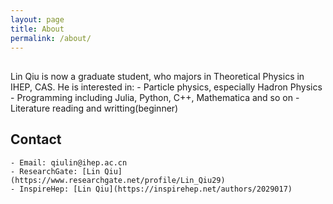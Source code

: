 ```yaml
---
layout: page
title: About
permalink: /about/
---
```


## 
Lin Qiu is now a graduate student, who majors in Theoretical Physics in IHEP, CAS. He is interested in:
    - Particle physics, especially Hadron Physics
    - Programming including Julia, Python, C++, Mathematica and so on
    - Literature reading and writting(beginner)

## Contact
    - Email: qiulin@ihep.ac.cn
    - ResearchGate: [Lin Qiu](https://www.researchgate.net/profile/Lin_Qiu29)
    - InspireHep: [Lin Qiu](https://inspirehep.net/authors/2029017)